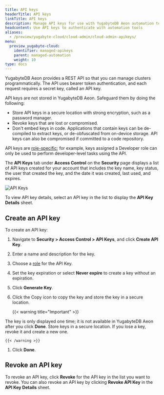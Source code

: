 ```yaml
---
title: API keys
headerTitle: API keys
linkTitle: API keys
description: Manage API keys for use with YugabyteDB Aeon automation tools including API, CLI, and Terraform provider.
headcontent: Use API keys to authenticate with automation tools
aliases:
  - /preview/yugabyte-cloud/cloud-admin/cloud-admin-apikeys/
menu:
  preview_yugabyte-cloud:
    identifier: managed-apikeys
    parent: managed-automation
    weight: 10
type: docs
---
```


YugabyteDB Aeon provides a REST API so that you can manage clusters programmatically. The API uses bearer token authentication, and each request requires a secret key, called an API key.

API keys are not stored in YugabyteDB Aeon. Safeguard them by doing the following:

- Store API keys in a secure location with strong encryption, such as a password manager.
- Revoke keys that are lost or compromised.
- Don't embed keys in code. Applications that contain keys can be de-compiled to extract keys, or de-obfuscated from on-device storage. API keys can also be compromised if committed to a code repository.

API keys are [role-specific](../../managed-security/managed-roles/); for example, keys assigned a Developer role can only be used to perform developer-level tasks using the API.

The **API Keys** tab under **Access Control** on the **Security** page displays a list of API keys created for your account that includes the key name, key status, the user that created the key, and the date it was created, last used, and expires.

![API Keys](/images/yb-cloud/managed-admin-apikeys.png)

To view API key details, select an API key in the list to display the **API Key Details** sheet.

## Create an API key

To create an API key:

1. Navigate to **Security > Access Control > API Keys**, and click **Create API Key**.

1. Enter a name and description for the key.

1. Choose a [role](../../managed-security/managed-roles/) for the API Key.

1. Set the key expiration or select **Never expire** to create a key without an expiration.

1. Click **Generate Key**.

1. Click the Copy icon to copy the key and store the key in a secure location.

    {{< warning title="Important" >}}

The key is only displayed one time; it is not available in YugabyteDB Aeon after you click **Done**. Store keys in a secure location. If you lose a key, revoke it and create a new one.

    {{< /warning >}}

1. Click **Done**.

## Revoke an API key

To revoke an API key, click **Revoke** for the API key in the list you want to revoke. You can also revoke an API key by clicking **Revoke API Key** in the **API Key Details** sheet.
